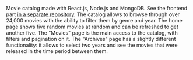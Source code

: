 Movie catalog made with React.js, Node.js and MongoDB. See the frontend part [in a separate repository](https://github.com/vpast/movie_catalog_frontend).
The catalog allows to browse through over 24,000 movies with the ability to filter them by genre and year.
The home page shows five random movies at random and can be refreshed to get another five.
The "Movies" page is the main access to the catalog, with filters and pagination on it.
The "Archives" page has a slightly different functionality: it allows to select two years and see the movies that were released in the time period between them.
